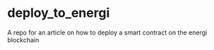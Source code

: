 # deploy_to_energi
A repo for an article on how to deploy a smart contract on the energi blockchain
